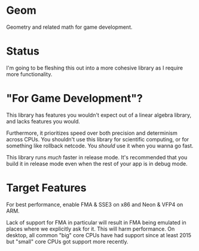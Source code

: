 # Geom

Geometry and related math for game development.

# Status

I'm going to be fleshing this out into a more cohesive library as I require more functionality.

# "For Game Development"?

This library has features you wouldn't expect out of a linear algebra library, and lacks features you would.

Furthermore, it prioritizes speed over both precision and determinism across CPUs. You shouldn't use this library for scientific computing, or for something like rollback netcode. You *should* use it when you wanna go fast.

This library runs *much* faster in release mode. It's recommended that you build it in release mode even when the rest of your app is in debug mode.

# Target Features

For best performance, enable FMA & SSE3 on x86 and Neon & VFP4 on ARM.

Lack of support for FMA in particular will result in FMA being emulated in places where we explicitly ask for it. This will harm performance. On desktop, all common "big" core CPUs have had support since at least 2015 but "small" core CPUs got support more recently.

